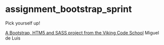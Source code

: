 assignment_bootstrap_sprint
===========================

Pick yourself up!

[A Bootstrap, HTM5 and SASS project from the Viking Code School](http://www.vikingcodeschool.com)
Miguel de Luis
